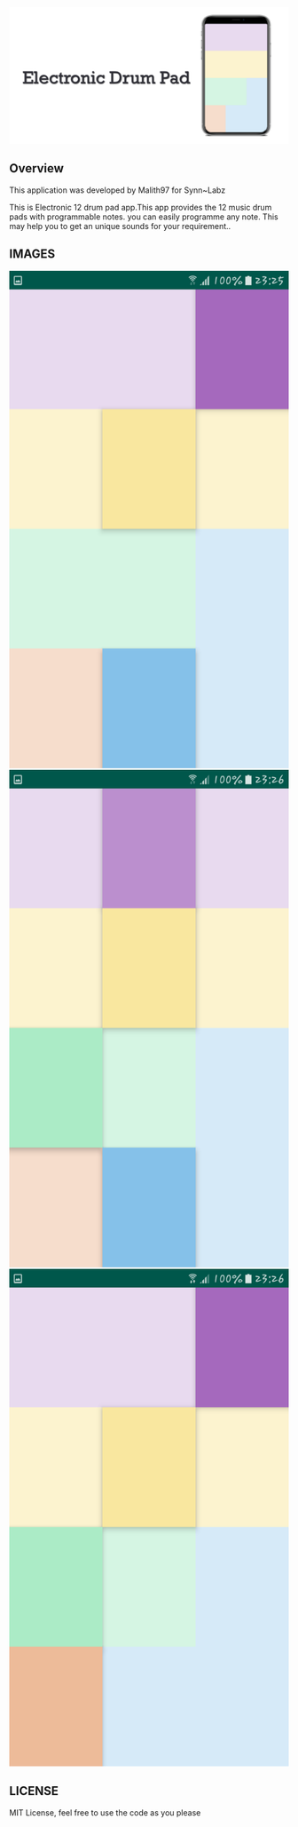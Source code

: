 ![Wallpaper](screenshots/cover.png)

## Overview

This application was developed by Malith97 for Synn~Labz

This is Electronic 12 drum pad app.This app provides the 12 music drum pads with programmable notes. you can easily programme any note. This may help you to get an unique sounds for your requirement..


## IMAGES 

![Image1](screenshots/Screenshot_1.png)
![Image2](screenshots/Screenshot_2.png)
![Image2](screenshots/Screenshot_3.png)

## LICENSE

MIT License, feel free to use the code as you please
